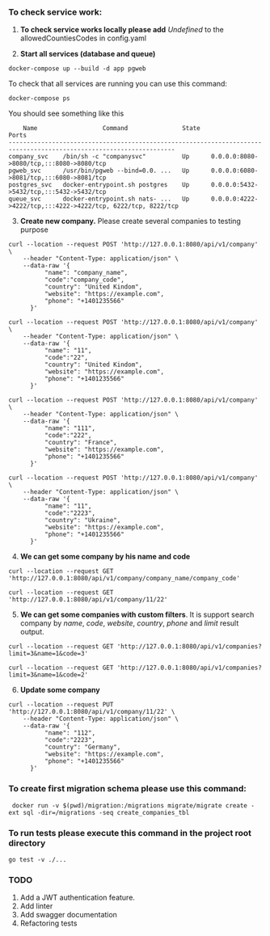 ### To check service work:

1. **To check service works locally please add** _Undefined_ to the allowedCountiesCodes in config.yaml

2. **Start all services (database and queue)**

```
docker-compose up --build -d app pgweb
```

To check that all services are running you can use this command:
```
docker-compose ps
```

You should see something like this

```
    Name                  Command               State                              Ports
--------------------------------------------------------------------------------------------------------------------
company_svc    /bin/sh -c "companysvc"          Up      0.0.0.0:8080->8080/tcp,:::8080->8080/tcp
pgweb_svc      /usr/bin/pgweb --bind=0.0. ...   Up      0.0.0.0:6080->8081/tcp,:::6080->8081/tcp
postgres_svc   docker-entrypoint.sh postgres    Up      0.0.0.0:5432->5432/tcp,:::5432->5432/tcp
queue_svc      docker-entrypoint.sh nats- ...   Up      0.0.0.0:4222->4222/tcp,:::4222->4222/tcp, 6222/tcp, 8222/tcp

```

3. **Create new company.**
Please create several companies to testing purpose

```
curl --location --request POST 'http://127.0.0.1:8080/api/v1/company' \
    --header "Content-Type: application/json" \
    --data-raw '{
          "name": "company_name",
          "code":"company_code",
          "country": "United Kindom",
          "website": "https://example.com",
          "phone": "+1401235566"
      }'
```

```
curl --location --request POST 'http://127.0.0.1:8080/api/v1/company' \
    --header "Content-Type: application/json" \
    --data-raw '{
          "name": "11",
          "code":"22",
          "country": "United Kindom",
          "website": "https://example.com",
          "phone": "+1401235566"
      }'
```

```
curl --location --request POST 'http://127.0.0.1:8080/api/v1/company' \
    --header "Content-Type: application/json" \
    --data-raw '{
          "name": "111",
          "code":"222",
          "country": "France",
          "website": "https://example.com",
          "phone": "+1401235566"
      }'
```

```
curl --location --request POST 'http://127.0.0.1:8080/api/v1/company' \
    --header "Content-Type: application/json" \
    --data-raw '{
          "name": "11",
          "code":"2223",
          "country": "Ukraine",
          "website": "https://example.com",
          "phone": "+1401235566"
      }'
```

4. **We can get some company by his name and code**

```
curl --location --request GET 'http://127.0.0.1:8080/api/v1/company/company_name/company_code'
```

```
curl --location --request GET 'http://127.0.0.1:8080/api/v1/company/11/22'
```

5. **We can get some companies with custom filters**.
It is support search company by _name_, _code_, _website_, _country_, _phone_ and _limit_ result output.

```
curl --location --request GET 'http://127.0.0.1:8080/api/v1/companies?limit=3&name=1&code=3'
```

```
curl --location --request GET 'http://127.0.0.1:8080/api/v1/companies?limit=3&name=1&code=2'
```

6. **Update some company**

```
curl --location --request PUT 'http://127.0.0.1:8080/api/v1/company/11/22' \
    --header "Content-Type: application/json" \
    --data-raw '{
          "name": "112",
          "code":"2223",
          "country": "Germany",
          "website": "https://example.com",
          "phone": "+1401235566"
      }'
```

### To create first migration schema please use this command:

```
 docker run -v $(pwd)/migration:/migrations migrate/migrate create -ext sql -dir=/migrations -seq create_companies_tbl
```

### To run tests please execute this command in the project root directory

```
go test -v ./...
```

### TODO
1. Add a JWT authentication feature.
2. Add linter
3. Add swagger documentation
4. Refactoring tests

